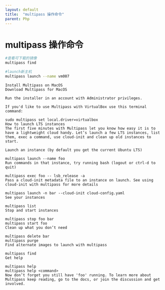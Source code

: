 ```yaml
---
layout: default
title:  "multipass 操作命令"
parent: Php
---
```


# multipass 操作命令
```bash
#查看可下载的镜像
multipass find

#launch新主机
multipass launch --name vm007


``` 

```
Install Multipass on MacOS
Download Multipass for MacOS

Run the installer in an account with Administrator privileges.

If you'd like to use Multipass with VirtualBox use this terminal command:

sudo multipass set local.driver=virtualbox
How to launch LTS instances
The first five minutes with Multipass let you know how easy it is to have a lightweight cloud handy. Let’s launch a few LTS instances, list them, exec a command, use cloud-init and clean up old instances to start.

Launch an instance (by default you get the current Ubuntu LTS)

multipass launch --name foo
Run commands in that instance, try running bash (logout or ctrl-d to quit)

multipass exec foo -- lsb_release -a
Pass a cloud-init metadata file to an instance on launch. See using cloud-init with multipass for more details

multipass launch -n bar --cloud-init cloud-config.yaml
See your instances

multipass list
Stop and start instances

multipass stop foo bar
multipass start foo
Clean up what you don’t need

multipass delete bar
multipass purge
Find alternate images to launch with multipass

multipass find
Get help

multipass help
multipass help <command>
Now don’t forget you still have 'foo' running. To learn more about Multipass keep reading, go to the docs, or join the discussion and get involved.
```



<div id="gitalk-container"></div>
<link rel="stylesheet" href="https://unpkg.com/gitalk/dist/gitalk.css">
<script src="https://unpkg.com/gitalk/dist/gitalk.min.js"></script>
<script src="/assets/js/md5.min.js"></script>
<script type="text/javascript">
const gitalk = new Gitalk({
  clientID: 'c8000586a21c80291476',
  clientSecret: '043d2b75bd32c8d03f65d088bbd475c563a287f4',
  repo: 'imoowi.github.io',
  owner: 'imoowi',
  admin: ['imoowi'],
  distractionFreeMode: false,
  id: md5(location.href)
});
gitalk.render('gitalk-container')
</script>